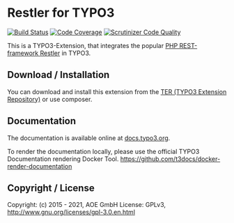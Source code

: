 # Restler for TYPO3

[![Build Status](https://github.com/AOEpeople/TYPO3_Restler/workflows/CI/badge.svg?branch=main)](https://github.com/AOEpeople/TYPO3_Restler/actions)
[![Code Coverage](https://scrutinizer-ci.com/g/AOEpeople/TYPO3_Restler/badges/coverage.png?b=main)](https://scrutinizer-ci.com/g/AOEpeople/TYPO3_Restler/?branch=main)
[![Scrutinizer Code Quality](https://scrutinizer-ci.com/g/AOEpeople/TYPO3_Restler/badges/quality-score.png?b=main)](https://scrutinizer-ci.com/g/AOEpeople/TYPO3_Restler/?branch=main)

This is a TYPO3-Extension, that integrates the popular [PHP REST-framework Restler](https://github.com/Luracast/Restler) in TYPO3.

## Download / Installation

You can download and install this extension from the [TER (TYPO3 Extension Repository)][1] or use composer.

## Documentation

The documentation is available online at [docs.typo3.org][2].

To render the documentation locally, please use the official TYPO3 Documentation rendering Docker Tool.
<https://github.com/t3docs/docker-render-documentation>

## Copyright / License

Copyright: (c) 2015 - 2021, AOE GmbH
License: GPLv3, <http://www.gnu.org/licenses/gpl-3.0.en.html>  

[1]: http://typo3.org/extensions/repository/view/restler
[2]: http://docs.typo3.org/typo3cms/extensions/restler/
